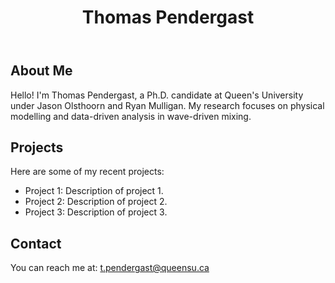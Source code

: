 <!DOCTYPE html>
<html lang="en">

<body>
    <header>
        <h1>Thomas Pendergast</h1>
    </header>
    <section>
        <h2>About Me</h2>
        <p>Hello! I'm Thomas Pendergast, a Ph.D. candidate at Queen's University under Jason Olsthoorn and Ryan Mulligan. My research focuses on physical modelling and data-driven analysis in wave-driven mixing.</p>
    </section>
    <section>
        <h2>Projects</h2>
        <p>Here are some of my recent projects:</p>
        <ul>
            <li>Project 1: Description of project 1.</li>
            <li>Project 2: Description of project 2.</li>
            <li>Project 3: Description of project 3.</li>
        </ul>
    </section>
    <section>
        <h2>Contact</h2>
        <p>You can reach me at: <a href="mailto:t.pendergast@queensu.ca">t.pendergast@queensu.ca</a></p>
    </section>
</body>
</html>
